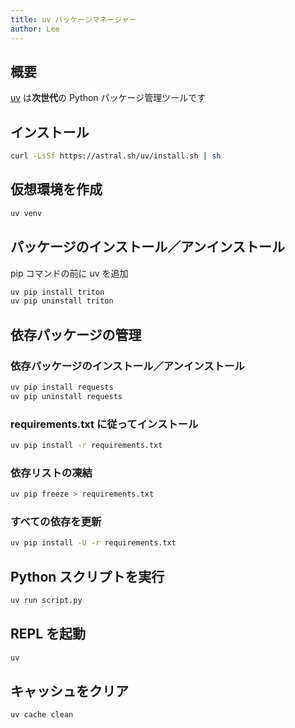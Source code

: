 ```yaml
---
title: uv パッケージマネージャー
author: Lee
---
```


## 概要

[uv](https://docs.astral.sh/uv/) は**次世代**の Python パッケージ管理ツールです

## インストール

```bash
curl -LsSf https://astral.sh/uv/install.sh | sh
```

## 仮想環境を作成

```bash
uv venv
```

## パッケージのインストール／アンインストール

pip コマンドの前に uv を追加

```bash
uv pip install triton
uv pip uninstall triton
```

## 依存パッケージの管理

### 依存パッケージのインストール／アンインストール

```bash
uv pip install requests
uv pip uninstall requests
```

### requirements.txt に従ってインストール

```bash
uv pip install -r requirements.txt
```

### 依存リストの凍結

```bash
uv pip freeze > requirements.txt
```

### すべての依存を更新

```bash
uv pip install -U -r requirements.txt
```

## Python スクリプトを実行

```bash
uv run script.py
```

## REPL を起動

```bash
uv
```

## キャッシュをクリア

```bash
uv cache clean
```
